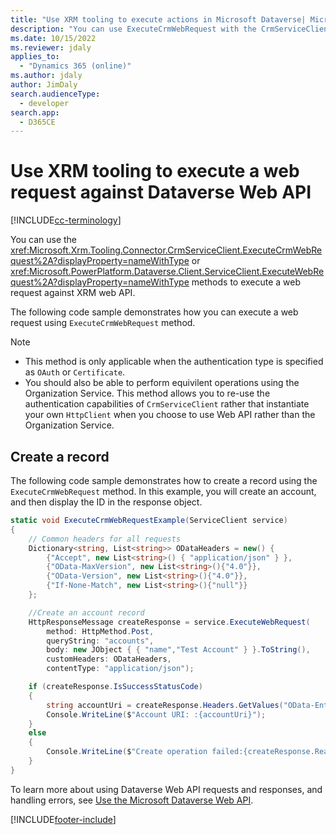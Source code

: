 ```yaml
---
title: "Use XRM tooling to execute actions in Microsoft Dataverse| MicrosoftDocs"
description: "You can use ExecuteCrmWebRequest with the CrmServiceClient class to perform operations using the Dataverse Web API"
ms.date: 10/15/2022
ms.reviewer: jdaly
applies_to: 
  - "Dynamics 365 (online)"
ms.author: jdaly
author: JimDaly
search.audienceType: 
  - developer
search.app: 
  - D365CE
---
```

# Use XRM tooling to execute a web request against Dataverse Web API

[!INCLUDE[cc-terminology](../includes/cc-terminology.md)]

You can use the <xref:Microsoft.Xrm.Tooling.Connector.CrmServiceClient.ExecuteCrmWebRequest%2A?displayProperty=nameWithType> or <xref:Microsoft.PowerPlatform.Dataverse.Client.ServiceClient.ExecuteWebRequest%2A?displayProperty=nameWithType> methods to execute a web request against XRM web API.

The following code sample demonstrates how you can execute a web request using `ExecuteCrmWebRequest` method.

>[!NOTE]
> - This method is only applicable when the authentication type is specified as `OAuth` or `Certificate`.
> - You should also be able to perform equivilent operations using the Organization Service. This method allows you to re-use the authentication capabilities of `CrmServiceClient` rather that instantiate your own `HttpClient` when you choose to use Web API rather than the Organization Service.

## Create a record

The following code sample demonstrates how to create a record using the `ExecuteCrmWebRequest` method. In this example, you will create an account, and then display the ID in the response object.  

```csharp
static void ExecuteCrmWebRequestExample(ServiceClient service)
{
    // Common headers for all requests
    Dictionary<string, List<string>> ODataHeaders = new() {
        {"Accept", new List<string>() { "application/json" } },
        {"OData-MaxVersion", new List<string>(){"4.0"}},
        {"OData-Version", new List<string>(){"4.0"}},
        {"If-None-Match", new List<string>(){"null"}}
    };

    //Create an account record
    HttpResponseMessage createResponse = service.ExecuteWebRequest(
        method: HttpMethod.Post,
        queryString: "accounts",
        body: new JObject { { "name","Test Account" } }.ToString(),
        customHeaders: ODataHeaders,
        contentType: "application/json");

    if (createResponse.IsSuccessStatusCode)
    {
        string accountUri = createResponse.Headers.GetValues("OData-EntityId").FirstOrDefault();
        Console.WriteLine($"Account URI: :{accountUri}");
    }
    else
    {
        Console.WriteLine($"Create operation failed:{createResponse.ReasonPhrase}");
    }
}
```

To learn more about using Dataverse Web API requests and responses, and handling errors, see [Use the Microsoft Dataverse Web API](../webapi/overview.md).

[!INCLUDE[footer-include](../../../includes/footer-banner.md)]